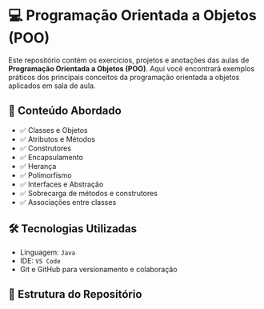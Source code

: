 # 💻 Programação Orientada a Objetos (POO)

Este repositório contém os exercícios, projetos e anotações das aulas de **Programação Orientada a Objetos (POO)**. Aqui você encontrará exemplos práticos dos principais conceitos da programação orientada a objetos aplicados em sala de aula.

## 🧠 Conteúdo Abordado

- ✅ Classes e Objetos  
- ✅ Atributos e Métodos  
- ✅ Construtores  
- ✅ Encapsulamento  
- ✅ Herança  
- ✅ Polimorfismo  
- ✅ Interfaces e Abstração  
- ✅ Sobrecarga de métodos e construtores  
- ✅ Associações entre classes  

## 🛠️ Tecnologias Utilizadas

- Linguagem: `Java`
- IDE: `VS Code`
- Git e GitHub para versionamento e colaboração

## 📁 Estrutura do Repositório
